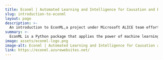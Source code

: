 ```yaml
---
title: Econml | Automated Learning and Intelligence for Causation and Economics
slug: introduction-to-econml
layout: page
description: >-
  An introduction to EconML,a project under Microsoft ALICE team effort to direct Artificial Intelligence towards economic decision making. We are building tools that combine state-of-the-art machine learning with econometrics – the measurement of economic systems — in order to bring automation to economic decision making. The heart of this project is a striving to measure causation: if you want to understand or make policy decisions in a complex economy, you need to know why the system moves the way it does.
summary: >-
  EconML is a Python package that applies the power of machine learning techniques to estimate individualized causal responses from observational or experimental data. The suite of estimation methods provided in EconML represents the latest advances in causal machine learning. By incorporating individual machine learning steps into interpretable causal models, these methods improve the reliability of what-if predictions and make causal analysis quicker and easier for a broad set of users.
image: assets/econml-logo.png
image-alt: Econml | Automated Learning and Intelligence for Causation and Economics
link: https://econml.azurewebsites.net/
---
```

